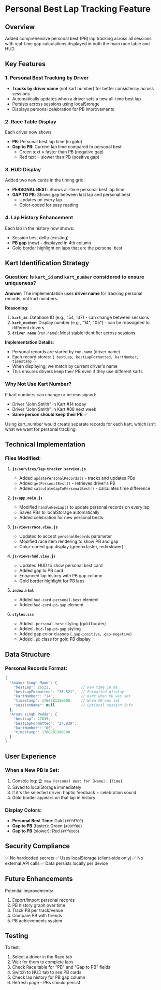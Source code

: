 # Personal Best Lap Tracking Feature

## Overview
Added comprehensive personal best (PB) lap tracking across all sessions with real-time gap calculations displayed in both the main race table and HUD.

## Key Features

### 1. Personal Best Tracking by Driver
- **Tracks by driver name** (not kart number) for better consistency across sessions
- Automatically updates when a driver sets a new all-time best lap
- Persists across sessions using localStorage
- Displays personal celebration for PB improvements

### 2. Race Table Display
Each driver now shows:
- **PB**: Personal best lap time (in gold)
- **Gap to PB**: Current lap time compared to personal best
  - Green text = faster than PB (negative gap)
  - Red text = slower than PB (positive gap)

### 3. HUD Display
Added two new cards in the timing grid:
- **PERSONAL BEST**: Shows all-time personal best lap time
- **GAP TO PB**: Shows gap between last lap and personal best
  - Updates on every lap
  - Color-coded for easy reading

### 4. Lap History Enhancement
Each lap in the history now shows:
- Session best delta (existing)
- **PB gap** (new) - displayed in 4th column
- Gold border highlight on laps that are the personal best

## Kart Identification Strategy

### Question: Is `kart_id` and `kart_number` considered to ensure uniqueness?

**Answer**: The implementation uses **driver name** for tracking personal records, not kart numbers.

**Reasoning**:
1. **`kart_id`**: Database ID (e.g., 154, 137) - can change between sessions
2. **`kart_number`**: Display number (e.g., "14", "05") - can be reassigned to different drivers
3. **`driver name`** (`run.name`): Most stable identifier across sessions

**Implementation Details**:
- Personal records are stored by `run.name` (driver name)
- Each record stores: `{ bestLap, bestLapFormatted, kartNumber, timestamp }`
- When displaying, we match by current driver's name
- This ensures drivers keep their PB even if they use different karts

### Why Not Use Kart Number?

If kart numbers can change or be reassigned:
- Driver "John Smith" in Kart #14 today
- Driver "John Smith" in Kart #08 next week
- **Same person should keep their PB** ✅

Using kart_number would create separate records for each kart, which isn't what we want for personal tracking.

## Technical Implementation

### Files Modified:
1. **`js/services/lap-tracker.service.js`**
   - Added `updatePersonalRecords()` - tracks and updates PBs
   - Added `getPersonalBest()` - retrieves driver's PB
   - Added `calculateGapToPersonalBest()` - calculates time difference

2. **`js/app.main.js`**
   - Modified `handleNewLap()` to update personal records on every lap
   - Saves PBs to localStorage automatically
   - Added celebration for new personal bests

3. **`js/views/race.view.js`**
   - Updated to accept `personalRecords` parameter
   - Modified race item rendering to show PB and gap
   - Color-coded gap display (green=faster, red=slower)

4. **`js/views/hud.view.js`**
   - Updated HUD to show personal best card
   - Added gap to PB card
   - Enhanced lap history with PB gap column
   - Gold border highlight for PB laps

5. **`index.html`**
   - Added `hud-card-personal-best` element
   - Added `hud-card-pb-gap` element

6. **`styles.css`**
   - Added `.personal-best` styling (gold border)
   - Added `.hud-lap-pb-gap` styling
   - Added gap color classes (`.gap-positive`, `.gap-negative`)
   - Added `.pb` class for gold PB display

## Data Structure

### Personal Records Format:
```javascript
{
  "Snaver Singh Mann": {
    "bestLap": 26521,              // Raw time in ms
    "bestLapFormatted": "26.521",  // Formatted display
    "kartNumber": "14",            // Kart when PB was set
    "timestamp": 1760281356000,    // When PB was set
    "sessionName": null            // Optional session info
  },
  "Arnav singh Padda": {
    "bestLap": 27839,
    "bestLapFormatted": "27.839",
    "kartNumber": "05",
    "timestamp": 1760281360000
  }
}
```

## User Experience

### When a New PB is Set:
1. Console log: `🏆 New Personal Best for [Name]: [Time]`
2. Saved to localStorage immediately
3. If it's the selected driver: haptic feedback + celebration sound
4. Gold border appears on that lap in history

### Display Colors:
- **Personal Best Time**: Gold (`#ffd700`)
- **Gap to PB** (faster): Green (`#00ff88`)
- **Gap to PB** (slower): Red (`#ff6b6b`)

## Security Compliance

✅ No hardcoded secrets
✅ Uses localStorage (client-side only)
✅ No external API calls
✅ Data persists locally per device

## Future Enhancements

Potential improvements:
1. Export/import personal records
2. PB history graph over time
3. Track PB per track/venue
4. Compare PB with friends
5. PB achievements system

## Testing

To test:
1. Select a driver in the Race tab
2. Wait for them to complete laps
3. Check Race table for "PB" and "Gap to PB" fields
4. Switch to HUD tab to see PB cards
5. Check lap history for PB gap column
6. Refresh page - PBs should persist

